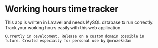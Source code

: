 # Working hours time tracker

This app is written in Laravel and needs MySQL database to run correctly. Track your working hours easily with this web application. 


`Currently in development. Release on a custom domain possible in future. Created especially for personal use by @mrozekadam`
